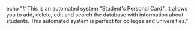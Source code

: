 echo "# This is an automated system "Student's Personal Card". It allows you to add, delete, edit and search the database with information about students. This automated system is perfect for colleges and universities."
